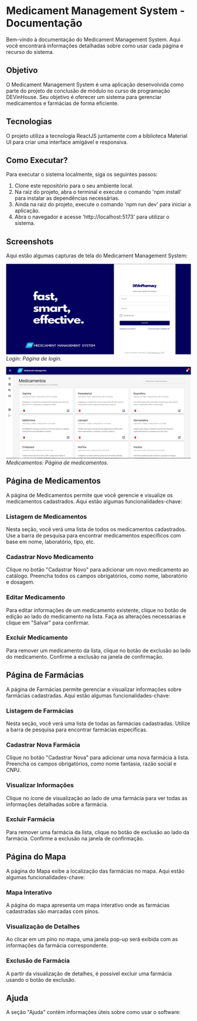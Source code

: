# Medicament Management System - Documentação

Bem-vindo à documentação do Medicament Management System. Aqui você encontrará informações detalhadas sobre como usar cada página e recurso do sistema.

## Objetivo

O Medicament Management System é uma aplicação desenvolvida como parte do projeto de conclusão de módulo no curso de programação DEVinHouse. Seu objetivo é oferecer um sistema para gerenciar medicamentos e farmácias de forma eficiente.

## Tecnologias

O projeto utiliza a tecnologia ReactJS juntamente com a biblioteca Material UI para criar uma interface amigável e responsiva.

## Como Executar?

Para executar o sistema localmente, siga os seguintes passos:

1. Clone este repositório para o seu ambiente local.
2. Na raiz do projeto, abra o terminal e execute o comando 'npm install' para instalar as dependências necessárias.
3. Ainda na raiz do projeto, execute o comando 'npm run dev' para iniciar a aplicação.
4. Abra o navegador e acesse 'http://localhost:5173' para utilizar o sistema.

## Screenshots

Aqui estão algumas capturas de tela do Medicament Management System:

![Login](screenshots/login.png)
*Login: Página de login.*

![Medicamentos](screenshots/medicamentos.png)
*Medicamentos: Página de medicamentos.*

## Página de Medicamentos

A página de Medicamentos permite que você gerencie e visualize os medicamentos cadastrados. Aqui estão algumas funcionalidades-chave:

### Listagem de Medicamentos

Nesta seção, você verá uma lista de todos os medicamentos cadastrados. Use a barra de pesquisa para encontrar medicamentos específicos com base em nome, laboratório, tipo, etc.

### Cadastrar Novo Medicamento

Clique no botão "Cadastrar Novo" para adicionar um novo medicamento ao catálogo. Preencha todos os campos obrigatórios, como nome, laboratório e dosagem.

### Editar Medicamento

Para editar informações de um medicamento existente, clique no botão de edição ao lado do medicamento na lista. Faça as alterações necessárias e clique em "Salvar" para confirmar.

### Excluir Medicamento

Para remover um medicamento da lista, clique no botão de exclusão ao lado do medicamento. Confirme a exclusão na janela de confirmação.

## Página de Farmácias

A página de Farmácias permite gerenciar e visualizar informações sobre farmácias cadastradas. Aqui estão algumas funcionalidades-chave:

### Listagem de Farmácias

Nesta seção, você verá uma lista de todas as farmácias cadastradas. Utilize a barra de pesquisa para encontrar farmácias específicas.

### Cadastrar Nova Farmácia

Clique no botão "Cadastrar Nova" para adicionar uma nova farmácia à lista. Preencha os campos obrigatórios, como nome fantasia, razão social e CNPJ.

### Visualizar Informações

Clique no ícone de visualização ao lado de uma farmácia para ver todas as informações detalhadas sobre a farmácia.

### Excluir Farmácia

Para remover uma farmácia da lista, clique no botão de exclusão ao lado da farmácia. Confirme a exclusão na janela de confirmação.

## Página do Mapa

A página do Mapa exibe a localização das farmácias no mapa. Aqui estão algumas funcionalidades-chave:

### Mapa Interativo

A página do mapa apresenta um mapa interativo onde as farmácias cadastradas são marcadas com pinos.

### Visualização de Detalhes

Ao clicar em um pino no mapa, uma janela pop-up será exibida com as informações da farmácia correspondente.

### Exclusão de Farmácia

A partir da visualização de detalhes, é possível excluir uma farmácia usando o botão de exclusão.

## Ajuda

A seção "Ajuda" contém informações úteis sobre como usar o software:
